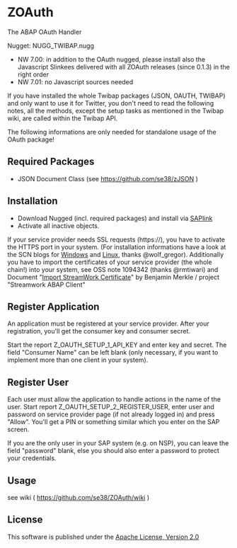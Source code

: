 # ZOAuth
The ABAP OAuth Handler
 
Nugget: NUGG_TWIBAP.nugg
 
* NW 7.00: in addition to the OAuth nugged, please install also the Javascript Slinkees delivered with all ZOAuth releases (since 0.1.3) in the right order
* NW 7.01: no Javascript sources needed
 
If you have installed the whole Twibap packages (JSON, OAUTH, TWIBAP) and only want to use it for Twitter, you don't need to read the following notes, all the methods, except the setup tasks as mentioned in the Twibap wiki, are called within the Twibap API.
 
The following informations are only needed for standalone usage of the OAuth package!
 
## Required Packages
* JSON Document Class (see https://github.com/se38/zJSON )
 
## Installation
* Download Nugged (incl. required packages) and install via [SAPlink](http://www.saplink.org)
* Activate all inactive objects.
 
If your service provider needs SSL requests (https://), you have to activate the HTTPS port in your system. (For installation informations have a look at the SCN blogs for [Windows](http://scn.sap.com/community/netweaver-as/blog/2005/10/11/setup-https-ssl-for-the-sneak-preview-sap-netweaver-04-abap-edition-on-windows) and [Linux](http://scn.sap.com/community/netweaver-as/blog/2005/04/01/setup-https-for-the-sap-netweaver-testdrive-sr1-on-linux), thanks @wolf_gregor). Additionally you have to import the certificates of your service provider (the whole chain!) into your system, see OSS note 1094342 (thanks @rmtiwari) and Document "[Import StreamWork Certificate](http://wiki.scn.sap.com/wiki/display/SWAPI/Importing+StreamWork+SSL+certificate+into+ABAP+systems)" by Benjamin Merkle / project "Streamwork ABAP Client"
 
## Register Application
An application must be registered at your service provider. After your registration, you'll get the consumer key and consumer secret.
 
Start the report Z_OAUTH_SETUP_1_API_KEY and enter key and secret. The field "Consumer Name" can be left blank (only necessary, if you want to implement more than one client in your system).
 
## Register User
Each user must allow the application to handle actions in the name of the user. Start report Z_OAUTH_SETUP_2_REGISTER_USER, enter user and password on service provider page (if not already logged in) and press "Allow". You'll get a PIN or something similar which you enter on the SAP screen.
 
If you are the only user in your SAP system (e.g. on NSP), you can leave the field "password" blank, else you should also enter a password to protect your credentials.

## Usage
see wiki ( https://github.com/se38/ZOAuth/wiki )

## License
This software is published under the [Apache License, Version 2.0](http://www.apache.org/licenses/LICENSE-2.0.html)
